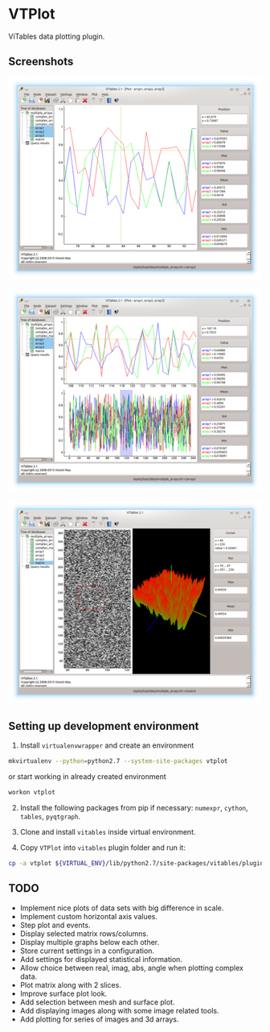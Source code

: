 VTPlot
======

ViTables data plotting plugin.

## Screenshots ##

![single plot screenshot](doc/images/single_plot.png)

![dual plot screenshot](doc/images/dual_plot.png)

![surf plot screenshot](doc/images/surf_plot.png)


## Setting up development environment ##

1. Install `virtualenvwrapper` and create an environment

```sh
mkvirtualenv --python=python2.7 --system-site-packages vtplot
```
or start working in already created environment

```sh
workon vtplot
```

2. Install the following packages from pip if necessary: `numexpr`,
   `cython`, `tables`, `pyqtgraph`.

3. Clone and install `vitables` inside virtual environment.

4. Copy `VTPlot` into `vitables` plugin folder and run it:

```sh
cp -a vtplot ${VIRTUAL_ENV}/lib/python2.7/site-packages/vitables/plugins && ${VIRTUAL_ENV}/bin/vitables -vvv vtplot/test/data/array.h5
```

## TODO ##

* Implement nice plots of data sets with big difference in scale.
* Implement custom horizontal axis values.
* Step plot and events.
* Display selected matrix rows/columns.
* Display multiple graphs below each other.
* Store current settings in a configuration.
* Add settings for displayed statistical information.
* Allow choice between real, imag, abs, angle when plotting complex
  data.
* Plot matrix along with 2 slices.
* Improve surface plot look.
* Add selection between mesh and surface plot.
* Add displaying images along with some image related tools.
* Add plotting for series of images and 3d arrays.
